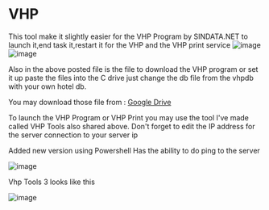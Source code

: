 # VHP
This tool make it slightly easier for the VHP Program by SINDATA.NET to launch it,end task it,restart it for the VHP and the VHP print service 
![image](https://user-images.githubusercontent.com/53135082/235323121-c2110a67-6705-457f-9d75-3e10af6eb4c3.png)
![image](https://user-images.githubusercontent.com/53135082/235323132-f7f4b4a0-3ea9-4b7a-8edd-be660e227c1c.png)

Also in the above posted file is the file to download the VHP program or set it up paste the files into the C drive just change the db file from the vhpdb with your own hotel db.

You may download those file from : [Google Drive](https://drive.google.com/drive/folders/1qNNNKMWqKq2a_aeTej4M5DnDHBEjt01J?usp=sharing)

To launch the VHP Program or VHP Print you may use the tool I've made called VHP Tools also shared above.
Don't forget to edit the IP address for the server connection to your server ip

Added new version using Powershell 
Has the ability to do ping to the server 

![image](https://user-images.githubusercontent.com/53135082/235884707-a264d8a5-bcc3-4a0a-a8d8-de81fa194972.png)

Vhp Tools 3 looks like this 

![image](https://user-images.githubusercontent.com/53135082/236742404-5c6ce359-4695-4f41-8a90-0cbe6c991ed3.png)


